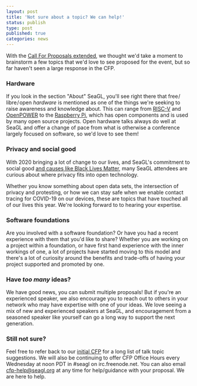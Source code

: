 ```yaml
---
layout: post
title: 'Not sure about a topic? We can help!'
status: publish
type: post
published: true
categories: news
---
```


With the [Call For Proposals extended](https://seagl.org/news/2020/08/20/cfp-extension.html), we thought we'd take a moment to brainstorm a few topics that we'd love to see proposed for the event, but so far haven't seen a large response in the CFP.

### Hardware

If you look in the section "About" SeaGL, you'll see right there that free / libre / open *hardware* is mentioned as one of the things we're seeking to raise awareness and knowledge about. This can range from [RISC-V](https://riscv.org/) and [OpenPOWER](https://openpowerfoundation.org/) to the [Raspberry Pi](https://www.raspberrypi.org/), which has open components and is used by many open source projects. Open hardware talks always do well at SeaGL and offer a change of pace from what is otherwise a conference largely focused on software, so we'd love to see them!

### Privacy and social good

With 2020 bringing a lot of change to our lives, and SeaGL's commitment to social good [and causes like Black Lives Matter](https://seagl.org/news/2020/06/12/black-lives-matter.html), many SeaGL attendees are curious about where privacy fits into open technology.

Whether you know something about open data sets, the intersection of privacy and protesting, or how we can stay safe when we enable contact tracing for COVID-19 on our devices, these are topics that have touched all of our lives this year. We're looking forward to to hearing your expertise.

### Software foundations

Are you involved with a software foundation? Or have you had a recent experience with them that you'd like to share? Whether you are working on a project within a foundation, or have first hand experience with the inner workings of one, a lot of projects have started moving to this model and there's a lot of curiosity around the benefits and trade-offs of having your project supported and promoted by one.

### Have *too many* ideas?

We have good news, you can submit multiple proposals! But if you're an experienced speaker, we also encourage you to reach out to others in your network who may have expertise with one of your ideas. We love seeing a mix of new and experienced speakers at SeaGL, and encouragement from a seasoned speaker like yourself can go a long way to support the next generation.

### Still not sure?

Feel free to refer back to our [initial CFP](https://seagl.org/news/2020/07/14/CFP-open.html) for a long list of talk topic suggestions. We will also be continuing to offer CFP Office Hours every Wednesday at noon PDT in #seagl on irc.freenode.net. You can also email <cfp-help@seagl.org> at any time for help/guidance with your proposal. We are here to help.
